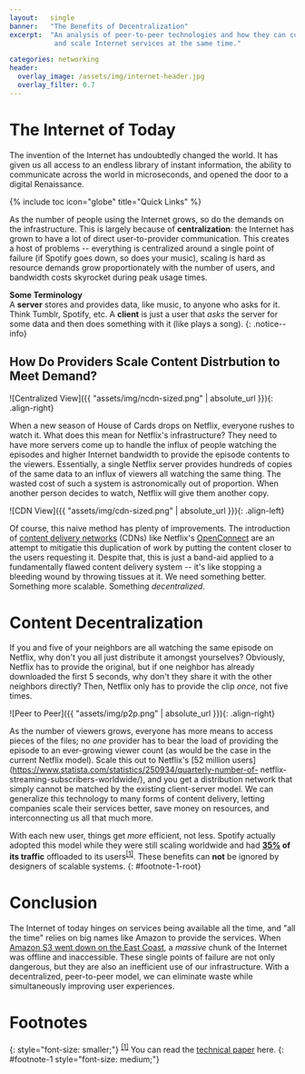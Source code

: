 ```yaml
---
layout:   single
banner:   "The Benefits of Decentralization"
excerpt:  "An analysis of peer-to-peer technologies and how they can cut costs
           and scale Internet services at the same time."

categories: networking
header:
  overlay_image: /assets/img/internet-header.jpg
  overlay_filter: 0.7
---
```


# The Internet of Today #
The invention of the Internet has undoubtedly changed the world. It has given us all access to an endless library of instant information, the ability to communicate across the world in microseconds, and opened the door to a digital Renaissance.

{% include toc icon="globe" title="Quick Links" %}

As the number of people using the Internet grows, so do the demands on the infrastructure. This is largely because of **centralization**: the Internet has grown to have a lot of direct user-to-provider communication. This creates a host of problems -- everything is centralized around a single point of failure (if Spotify goes down, so does your music), scaling is hard as resource demands grow proportionately with the number of users, and bandwidth costs skyrocket during peak usage times.

**Some Terminology**  
A **server** stores and provides data, like music, to anyone who asks for it. Think Tumblr, Spotify, etc. A **client** is just a user that _asks_ the server for some data and then does something with it (like plays a song).
{: .notice--info}

## How Do Providers Scale Content Distrbution to Meet Demand? ##
![Centralized View]({{ "assets/img/ncdn-sized.png" | absolute_url }}){: .align-right}

When a new season of House of Cards drops on Netflix, everyone rushes to watch it. What does this mean for Netflix's infrastructure? They need to have more servers come up to handle the influx of people watching the episodes and higher Internet bandwidth to provide the episode contents to the viewers. Essentially, a single Netflix server provides hundreds of copies of the same data to an influx of viewers all watching the same thing. The wasted cost of such a system is astronomically out of proportion. When another person decides to watch, Netflix will give them another copy.

![CDN View]({{ "assets/img/cdn-sized.png" | absolute_url }}){: .align-left}

Of course, this naive method has plenty of improvements. The introduction of [content delivery networks](https://en.wikipedia.org/wiki/Content_delivery_network) (CDNs) like Netflix's [OpenConnect](https://openconnect.netflix.com/en/) are an attempt to mitigatie this duplication of work by putting the content closer to the users requesting it. Despite that, this is just a band-aid applied to a fundamentally flawed content delivery system -- it's like stopping a bleeding wound by throwing tissues at it. We need something better. Something more scalable. Something _decentralized_.

# Content Decentralization #
If you and five of your neighbors are all watching the same episode on Netflix, why don't you all just distribute it amongst yourselves? Obviously, Netflix has to provide the original, but if one neighbor has already downloaded the first 5 seconds, why don't they share it with the other neighbors directly? Then, Netflix only has to provide the clip _once_, not five times.

![Peer to Peer]({{ "assets/img/p2p.png" | absolute_url }}){: .align-right}

As the number of viewers grows, everyone has more means to access pieces of the files; no _one_ provider has to bear the load of providing the episode to an ever-growing viewer count (as would be the case in the current Netflix model). Scale this out to Netflix's [52 million users](https://www.statista.com/statistics/250934/quarterly-number-of- netflix-streaming-subscribers-worldwide/), and you get a distribution network that simply cannot be matched by the existing client-server model. We can generalize this technology to many forms of content delivery, letting companies scale their services better, save money on resources, and interconnecting us all that much more.

With each new user, things get _more_ efficient, not less. Spotify actually adopted this model while they were still scaling worldwide and had **[35%](https://www.slideshare.net/ricardovice/spotify-p2p-music-streaming) of its traffic** offloaded to its users<sup><a href="#footnote-1">[1]</a></sup>. These benefits can **not** be ignored by designers of scalable systems.
{: #footnote-1-root}

# Conclusion #
The Internet of today hinges on services being available all the time, and "all the time" relies on big names like Amazon to provide the services. When [Amazon S3 went down on the East Coast](https://aws.amazon.com/message/41926/), a _massive_ chunk of the Internet was offline and inaccessible. These single points of failure are not only dangerous, but they are also an inefficient use of our infrastructure. With a decentralized, peer-to-peer model, we can eliminate waste while simultaneously improving user experiences.

# Footnotes #
{: style="font-size: smaller;"}
<sup><a href="#footnote-1-root">[1]</a></sup>  You can read the <a href="http://www.csc.kth.se/~gkreitz//spotify-p2p10/spotify-p2p10.pdf">technical paper</a> here.
{: #footnote-1 style="font-size: medium;"}

